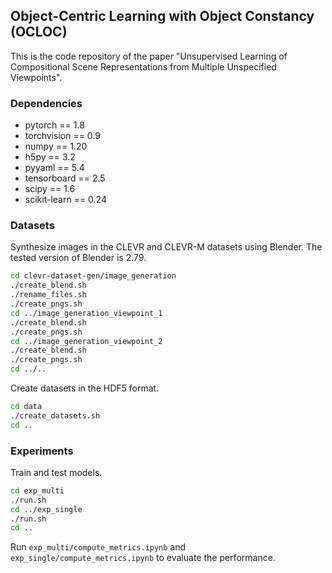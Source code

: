 ## Object-Centric Learning with Object Constancy (OCLOC)

This is the code repository of the paper "Unsupervised Learning of Compositional Scene Representations from Multiple Unspecified Viewpoints".

### Dependencies

- pytorch == 1.8
- torchvision == 0.9
- numpy == 1.20
- h5py == 3.2
- pyyaml == 5.4
- tensorboard == 2.5
- scipy == 1.6
- scikit-learn == 0.24

### Datasets

Synthesize images in the CLEVR and CLEVR-M datasets using Blender. The tested version of Blender is 2.79.

```bash
cd clevr-dataset-gen/image_generation
./create_blend.sh
./rename_files.sh
./create_pngs.sh
cd ../image_generation_viewpoint_1
./create_blend.sh
./create_pngs.sh
cd ../image_generation_viewpoint_2
./create_blend.sh
./create_pngs.sh
cd ../..
```

Create datasets in the HDF5 format.

```bash
cd data
./create_datasets.sh
cd ..
```

### Experiments

Train and test models.

```bash
cd exp_multi
./run.sh
cd ../exp_single
./run.sh
cd ..
```

Run `exp_multi/compute_metrics.ipynb` and `exp_single/compute_metrics.ipynb` to evaluate the performance.
